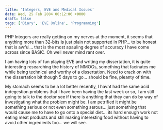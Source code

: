 ```yaml
---
title: 'Integers, EVE and Medical Issues'
date: Wed, 25 Feb 2004 00:12:06 +0000
draft: false
tags: ['Diary', 'EVE Online', 'Programming']
---
```


PHP Integers are really getting on my nerves at the moment, it seems that anything more than 32-bits is just plain not supported in PHP… to be honest that is awful… that is the most apauling degree of accuracy I have come across since BASIC. Oh well never mind rant over.

I am having lots of fun playing EVE and writing my dissertation, it is quite interesting researching the history of MMOGs, something that facinates me while being technical and worthy of a dissertation. Need to crack on with the dissertation bit though 5 days to go… should be fine, pleanty of time.

My stomach seems to be a lot better recently, I havnt had the same acid indegestion problems that I have been having the last week or so, I am still going to talk to the doctor see if there is anything that they can do by way of investigating what the problem might be. I am petrified it might be something serious or not even something serous… just something that would cause me to have to go onto a special diet… its hard enough work not eating meat products and still making interesting food without having to avoid other ingredients too… we will see.